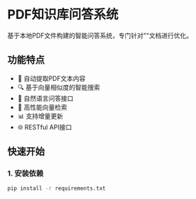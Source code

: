 # PDF知识库问答系统

基于本地PDF文件构建的智能问答系统，专门针对""文档进行优化。

## 功能特点

- 📄 自动提取PDF文本内容
- 🔍 基于向量相似度的智能搜索
- 💬 自然语言问答接口
- 🚀 高性能向量检索
- 📊 支持增量更新
- 🌐 RESTful API接口

## 快速开始

### 1. 安装依赖

```bash
pip install -r requirements.txt
